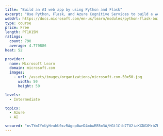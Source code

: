 ```yaml
---
title: "Build an AI web app by using Python and Flask"
excerpt: "Use Python, Flask, and Azure Cognitive Services to build a web app that incorporates AI"
webUrl: https://docs.microsoft.com/en-us/learn/modules/python-flask-build-ai-web-app/
type: course
price: Free
length: PT1H15M
ratings:
  count: 790
  average: 4.770886
heat: 52

provider:
  name: Microsoft Learn
  domain: microsoft.com
  images:
    - url: /assets/images/organizations/microsoft.com-50x50.jpg
      width: 50
      height: 50

levels:
  - Intermediate

topics:
  - Azure
  - AI

secured: "nsTYmIYmUyHeuhU0xzRAgop0weD4mbwRB5m3A/HGt1Ctb7TU2iaKXDGXMrbZRUhVFCGgL2PbSF1/6X8NSnZo4O1ixt0rzUKRuILcyH0ySkqukak6RaCywFQqquSIPc0Z5uBeRL+C+6BOT/7xTwzq2A09AS3ieDg2+zQEhjGsOye3//T0VgLC1kNu08H5h5QFjDEbTYZ7DdVwgme6QwBvND2mp7ltKn37IKyWB9VTMYiohcMj3mQxv2Xq1xsIp+f8zVHZ772GoORNmknuktv+tyMsIu5w7lbF7FmpRoptw2JFIR4JF9PNyUmvUQJkPhy8mPC/UW5IqTWRH8djNOXA1+Wd63p9RZU+rJ6GZ+hFDhGE+dcGzgjJEvVmCwOjv8uM+tym+thwxNRYOJ/S/QitW1WWywYjlInRL7z9C/NgEEo=;iWnl6gkWTBBXxGQW9nE8CQ=="
---
```



